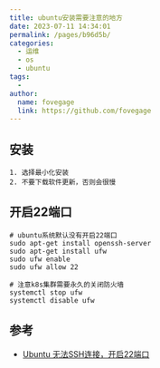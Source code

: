 ```yaml
---
title: ubuntu安装需要注意的地方
date: 2023-07-11 14:34:01
permalink: /pages/b96d5b/
categories:
  - 运维
  - os
  - ubuntu
tags:
  - 
author: 
  name: fovegage
  link: https://github.com/fovegage
---
```

## 安装

```
1. 选择最小化安装
2. 不要下载软件更新，否则会很慢
```

## 开启22端口

```
# ubuntu系统默认没有开启22端口
sudo apt-get install openssh-server
sudo apt-get install ufw
sudo ufw enable
sudo ufw allow 22 

# 注意k8s集群需要永久的关闭防火墙
systemctl stop ufw
systemctl disable ufw
```

## 参考

- [Ubuntu 无法SSH连接，开启22端口](https://blog.csdn.net/yb546822612/article/details/105225138)
